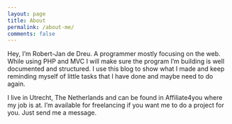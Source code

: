 ```yaml
---
layout: page
title: About
permalink: /about-me/
comments: false
---
```


Hey, I’m Robert-Jan de Dreu. A programmer mostly focusing on the web. While using PHP and MVC I will make sure the program I’m building is well documented and structured. I use this blog to show what I made and keep reminding myself of little tasks that I have done and maybe need to do again.

I live in Utrecht, The Netherlands and can be found in Affiliate4you where my job is at. I’m available for freelancing if you want me to do a project for you. Just send me a message.
